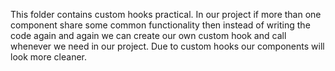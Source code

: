 This folder contains custom hooks practical.
In our project if more than one component share some common functionality then instead of writing the code again and again 
we can create our own custom hook and call whenever we need in our project.
Due to custom hooks our components will look more cleaner. 
